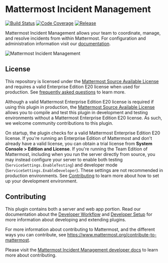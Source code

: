 # Mattermost Incident Management

[![Build Status](https://img.shields.io/circleci/project/github/mattermost/mattermost-plugin-incident-management/master.svg)](https://circleci.com/gh/mattermost/mattermost-plugin-incident-management)
[![Code Coverage](https://img.shields.io/codecov/c/github/mattermost/mattermost-plugin-incident-management/master.svg)](https://codecov.io/gh/mattermost/mattermost-plugin-incident-management)
[![Release](https://img.shields.io/github/v/release/mattermost/mattermost-plugin-incident-management)](https://github.com/mattermost/mattermost-plugin-incident-management/releases/latest)

Mattermost Incident Management allows your team to coordinate, manage, and resolve incidents from within Mattermost. For configuration and administration information visit our [documentation](https://docs.mattermost.com/administration/devops-command-center.html/).

![Mattermost Incident Management](docs/assets/incident_response_landing.png)

## License

This repository is licensed under the [Mattermost Source Available License](LICENSE) and requires a valid Enterprise Edition E20 license when used for production. See [frequently asked questions](https://docs.mattermost.com/overview/faq.html#mattermost-source-available-license) to learn more.

Although a valid Mattermost Enterprise Edition E20 license is required if using this plugin in production, the [Mattermost Source Available License](LICENSE) allows you to compile and test this plugin in development and testing environments without a Mattermost Enterprise Edition E20 license. As such, we welcome community contributions to this plugin.

On startup, the plugin checks for a valid Mattermost Enterprise Edition E20 license. If you're running an Enterprise Edition of Mattermost and don't already have a valid license, you can obtain a trial license from **System Console > Edition and License**. If you're running the Team Edition of Mattermost, including when you run the server directly from source, you may instead configure your server to enable both testing (`ServiceSettings.EnableTesting`) and developer mode (`ServiceSettings.EnableDeveloper`). These settings are not recommended in production environments. See [Contributing](#contributing) to learn more about how to set up your development environment.

## Contributing

This plugin contains both a server and web app portion. Read our documentation about the [Developer Workflow](https://developers.mattermost.com/extend/plugins/developer-workflow/) and [Developer Setup](https://developers.mattermost.com/extend/plugins/developer-setup/) for more information about developing and extending plugins.

For more information about contributing to Mattermost, and the different ways you can contribute, see https://www.mattermost.org/contribute-to-mattermost.

Please visit the [Mattermost Incident Management developer docs](https://mattermost.gitbook.io/mattermost-incident-management/development/contributing) to learn more about contributing.
